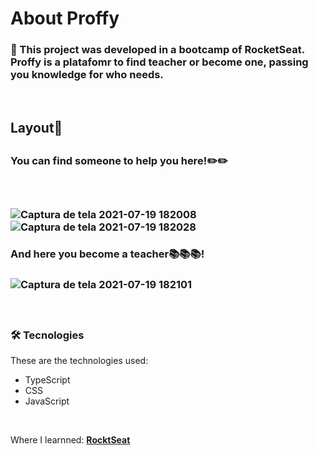 
<h1>About Proffy</h1>

<h3> 📖 This project was developed in a bootcamp of RocketSeat. Proffy is a platafomr to find teacher or become one, passing you knowledge for who needs. </h3> 
  <br/>
 
  <h2>Layout🎨<h2>
  
<h3> You can find someone to help you here!✏️✏️<h3>
<br>

![Captura de tela 2021-07-19 182008](https://user-images.githubusercontent.com/83052668/126229458-12e6d113-059f-41a7-98a2-abe07da9e1b0.png)
<br>
![Captura de tela 2021-07-19 182028](https://user-images.githubusercontent.com/83052668/126229460-ea81d5d0-4d3d-4d76-acf0-a8bdec174764.png)
    
 
<h3> And here you become a teacher📚📚📚! <h3>
  
      
![Captura de tela 2021-07-19 182101](https://user-images.githubusercontent.com/83052668/126229462-e2a96efd-b54a-4aa2-8791-6428ca6159d6.png)


 
<br>

### 🛠 Tecnologies

These are the technologies used:

- TypeScript
- CSS
- JavaScript
<br>
    

Where I learnned: [**RocktSeat**](https://app.rocketseat.com.br/)







